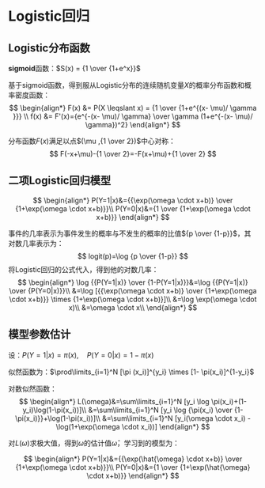 # Logistic回归

## Logistic分布函数

**sigmoid**函数：$S(x) = {1 \over {1+e^x}}$

基于sigmoid函数，得到服从Logistic分布的连续随机变量$X$的概率分布函数和概率密度函数：
$$
\begin{align*}
F(x) &= P(X \leqslant x) = {1 \over {1+e^{(x- \mu)/ \gamma }}} \\
f(x) &= F'(x)={e^{-(x- \mu)/ \gamma} \over \gamma (1+e^{-(x- \mu)/ \gamma})^2}
\end{align*}
$$

分布函数$F(x)$满足以点$(\mu ,{1 \over 2})$中心对称：
$$
F(-x+\mu)-{1 \over 2}=-F(x+\mu)+{1 \over 2}
$$

## 二项Logistic回归模型

$$
\begin{align*}
P(Y=1|x)&={{\exp(\omega \cdot x+b)} \over {1+\exp(\omega \cdot x+b)}}\\
P(Y=0|x)&={1 \over {1+\exp(\omega \cdot x+b)}}
\end{align*}
$$

事件的几率表示为事件发生的概率与不发生的概率的比值${p \over {1-p}}$，其对数几率表示为：
$$
logit(p)=\log {p \over {1-p}}
$$
将Logistic回归的公式代入，得到他的对数几率：
$$
\begin{align*}
\log {{P(Y=1|x)} \over {1-P(Y=1|x)}}&=\log {{P(Y=1|x)} \over {P(Y=0|x)}}\\
&=\log [{{\exp(\omega \cdot x+b)} \over {1+\exp(\omega \cdot x+b)}} \times {1+\exp(\omega \cdot x+b)}]\\
&=\log \exp(\omega \cdot x)\\
&=\omega \cdot x\\
\end{align*}
$$

## 模型参数估计
设：$P(Y=1|x) = \pi(x), \quad P(Y=0|x)=1- \pi(x)$

似然函数为：$\prod\limits_{i=1}^N [\pi (x_i)]^{y_i} \times [1- \pi(x_i)]^{1-y_i}$

对数似然函数：
$$
\begin{align*}
L(\omega)&=\sum\limits_{i=1}^N [y_i \log \pi(x_i)+(1-y_i)\log(1-\pi(x_i))]\\
&=\sum\limits_{i=1}^N [y_i \log {\pi(x_i) \over {1-\pi(x_i)}}+\log(1-\pi(x_i))]\\
&=\sum\limits_{i=1}^N [y_i(\omega \cdot x_i) - \log(1+\exp(\omega \cdot x_i))]
\end{align*}
$$

对$L(\omega)$求极大值，得到$\omega$的估计值$\hat{\omega}$，学习到的模型为：

$$
\begin{align*}
P(Y=1|x)&={{\exp(\hat{\omega} \cdot x+b)} \over {1+\exp(\omega \cdot x+b)}}\\
P(Y=0|x)&={1 \over {1+\exp(\hat{\omega} \cdot x+b)}}
\end{align*}
$$